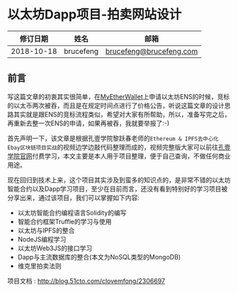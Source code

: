 # 以太坊Dapp项目-拍卖网站设计

|  修订日期  |   姓名    |          邮箱           |
| :--------: | :-------: | :---------------------: |
| 2018-10-18 | brucefeng | brucefeng@brucefeng.com |

## 前言

写这篇文章的初衷其实很简单，在[MyEtherWallet](https://www.myetherwallet.com/)上申请以太坊ENS的时候，竞标的以太币两次被吞，而且是在规定时间点进行了价格公告，听说这篇文章的设计思路其实就是跟ENS的竞标流程类似，希望对大家有所帮助，所以，准备写完之后，再重新去整一次ENS的申请，如果再被吞，我就要举报了:-)

首先声明一下，该文章是根据孔壹学院黎跃春老师的`Ethereum & IPFS去中心化Ebay区块链项目实战`的视频边学边敲代码整理而成的，视频完整版大家可以前往[孔壹学院官网](http://edu.kongyixueyuan.com/)付费学习，本文主要是本人用于项目整理，便于自己查询，不做任何商业用途。

现在回归到技术上来，这个项目其实涉及到蛮多的知识点的，是非常不错的以太坊智能合约以及Dapp学习项目，至少在目前而言，还没有看到特别好的学习项目被分享出来，通过该项目，我们可以掌握如下内容:

- 以太坊智能合约编程语言Solidity的编写
- 智能合约框架Truffle的学习与使用
- 以太坊与IPFS的整合
- NodeJS编程学习
- 以太坊Web3JS的接口学习
- Dapp与主流数据库的整合(本文为NoSQL类型的MongoDB)
- 维克里拍卖法则

项目文档 : http://blog.51cto.com/clovemfong/2306697